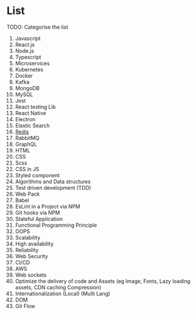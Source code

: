 # List

TODO: Categorise the list

1. Javascript
2. React.js
3. Node.js
4. Typescript
5. Microservices
6. Kubernetes
7. Docker
8. Kafka
9. MongoDB
10. MySQL
11. Jest
12. React testing Lib
13. React Native
14. Electron
15. Elastic Search
16. [Redis](https://github.com/vnoit-learning/redis)
17. RabbitMQ
18. GraphQL
19. HTML
20. CSS
21. Scss
22. CSS in JS
23. Styled component
24. Algorithms and Data structures
25. Test driven development (TDD)
26. Web Pack
27. Babel
28. EsLint in a Project via NPM
29. Git hooks via NPM
30. Stateful Application
31. Functional Programming Principle
32. OOPS
33. Scalability
34. High availability
35. Reliability
36. Web Security
37. CI/CD
38. AWS
39. Web sockets
40. Optimize the delivery of code and Assets (eg Image, Fonts, Lazy loading assets, CDN caching Compression)
41. Internationalization (Local) (Multi Lang)
42. DOM
43. Git Flow
